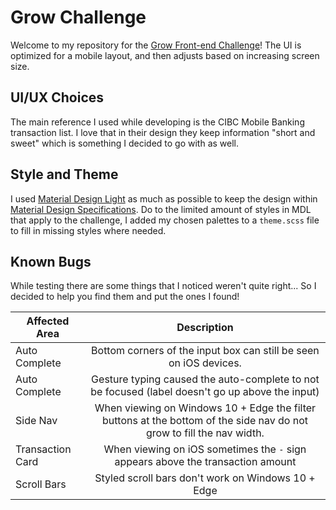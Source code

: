 # Grow Challenge
Welcome to my repository for the [Grow Front-end Challenge](https://github.com/poweredbygrow/front-end-challenge)!
The UI is optimized for a mobile layout, and then adjusts based on increasing screen size.

## UI/UX Choices
The main reference I used while developing is the CIBC Mobile Banking transaction list.
I love that in their design they keep information "short and sweet" which is something I decided to go with as well.

## Style and Theme
I used [Material Design Light](https://getmdl.io/) as much as possible to keep the design within [Material Design Specifications](https://material.io/).
Do to the limited amount of styles in MDL that apply to the challenge, I added my chosen palettes to a `theme.scss` file to fill in missing styles where needed.

## Known Bugs
While testing there are some things that I noticed weren't quite right... So I decided to help you find them and put the ones I found!

|Affected Area   |Description  |
|----------------|:-----------:|
|Auto Complete   |Bottom corners of the input box can still be seen on iOS devices.|
|Auto Complete   |Gesture typing caused the auto-complete to not be focused (label doesn't go up above the input)|
|Side Nav        |When viewing on Windows 10 + Edge the filter buttons at the bottom of the side nav do not grow to fill the nav width.|
|Transaction Card|When viewing on iOS sometimes the `-` sign appears above the transaction amount|
|Scroll Bars     |Styled scroll bars don't work on Windows 10 + Edge|
